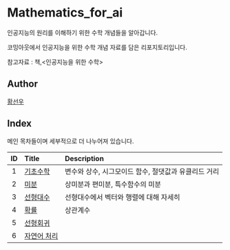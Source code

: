 # Mathematics_for_ai
인공지능의 원리를 이해하기 위한 수학 개념들을 알아갑니다.

코밍아웃에서 인공지능을 위한 수학 개념 자료를 담은 리포지토리입니다.

참고자료 : 책,<인공지능을 위한 수학>

## Author

[황선우](https://github.com/sionhwang)

## Index
메인 목차들이며 세부적으로 더 나누어져 있습니다.

|ID|Title|Description|
|:---:|:---|:---|
|1|[기초수학](./001/README.md)|변수와 상수, 시그모이드 함수, 절댓값과 유클리드 거리|
|2|[미분](./002/README.md)|상미분과 편미분, 특수함수의 미분|
|3|[선형대수](./003/README.md)|선형대수에서 벡터와 행렬에 대해 자세히|
|4|[확률](./004/README.md)|상관계수|
|5|[선형회귀](./005/README.md)||
|6|[자연어 처리](./006/README.md)||
